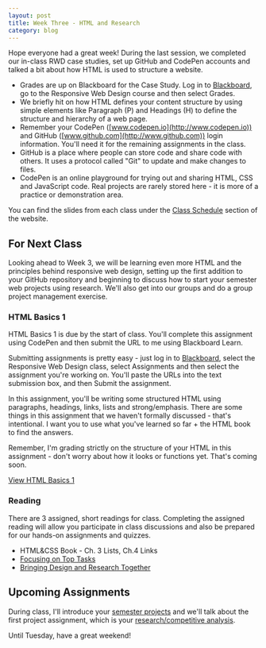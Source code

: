 ```yaml
---
layout: post
title: Week Three - HTML and Research
category: blog
---
```


Hope everyone had a great week!  During the last session, we completed our in-class RWD case studies, set up GitHub and CodePen accounts and talked a bit about how HTML is used to structure a website.  

* Grades are up on Blackboard for the Case Study.  Log in to [Blackboard](http://learn.kent.edu), go to the Responsive Web Design course and then select Grades.
* We briefly hit on how HTML defines your content structure by using simple elements like Paragraph (P) and Headings (H) to define the structure and hierarchy of a web page.
* Remember your CodePen ([www.codepen.io](http://www.codepen.io)) and GitHub ([www.github.com](http://www.github.com)) login information.  You'll need it for the remaining assignments in the class.
* GitHub is a place where people can store code and share code with others.  It uses a protocol called "Git" to update and make changes to files.
* CodePen is an online playground for trying out and sharing HTML, CSS and JavaScript code.  Real projects are rarely stored here - it is more of a practice or demonstration area.

You can find the slides from each class under the [Class Schedule](http://rwdkent.com/class/schedule/) section of the website.

## For Next Class

Looking ahead to Week 3, we will be learning even more HTML and the principles behind responsive web design, setting up the first addition to your GitHub repository and beginning to discuss how to start your semester web projects using research.  We'll also get into our groups and do a group project management exercise.

### HTML Basics 1

HTML Basics 1 is due by the start of class.  You'll complete this assignment using CodePen and then submit the URL to me using Blackboard Learn.  

Submitting assignments is pretty easy - just log in to [Blackboard](http://learn.kent.edu), select the Responsive Web Design class, select Assignments and then select the assignment you're working on.  You'll paste the URLs into the text submission box, and then Submit the assignment.

In this assignment, you'll be writing some structured HTML using paragraphs, headings, links, lists and strong/emphasis.  There are some things in this assignment that we haven't formally discussed - that's intentional.  I want you to use what you've learned so far + the HTML book to find the answers.

Remember, I'm grading strictly on the structure of your HTML in this assignment - don't worry about how it looks or functions yet.  That's coming soon.

<a class="button small" href="http://rwdkent.com/class/assignments/html/">View HTML Basics 1</a>

### Reading

There are 3 assigned, short readings for class.  Completing the assigned reading will allow you participate in class discussions and also be prepared for our hands-on assignments and quizzes.

* HTML&CSS Book - Ch. 3 Lists, Ch.4 Links
* [Focusing on Top Tasks](http://alistapart.com/article/what-really-matters-focusing-on-top-tasks)
* [Bringing Design and Research Together](https://24ways.org/2013/bringing-design-and-research-closer-together/)

## Upcoming Assignments

During class, I'll introduce your [semester projects](http://rwdkent.com/class/assignments/project-summary.html) and we'll talk about the first project assignment, which is your [research/competitive analysis](http://rwdkent.com/class/assignments/research).

Until Tuesday, have a great weekend!
